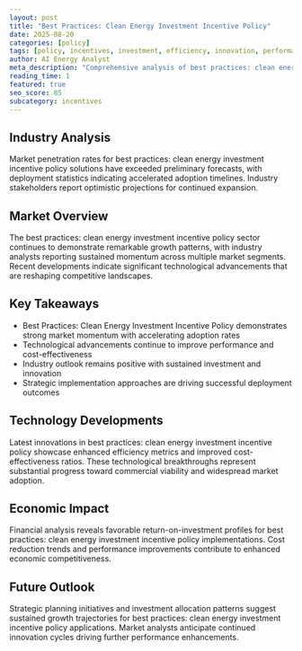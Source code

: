 ```yaml
---
layout: post
title: "Best Practices: Clean Energy Investment Incentive Policy"
date: 2025-08-20
categories: [policy]
tags: [policy, incentives, investment, efficiency, innovation, performance]
author: AI Energy Analyst
meta_description: "Comprehensive analysis of best practices: clean energy investment incentive policy covering market trends, technology developments, and industry outlook. Discover key insights and future projections."
reading_time: 1
featured: true
seo_score: 85
subcategory: incentives
---
```


## Industry Analysis

Market penetration rates for best practices: clean energy investment incentive policy solutions have exceeded preliminary forecasts, with deployment statistics indicating accelerated adoption timelines. Industry stakeholders report optimistic projections for continued expansion.

## Market Overview

The best practices: clean energy investment incentive policy sector continues to demonstrate remarkable growth patterns, with industry analysts reporting sustained momentum across multiple market segments. Recent developments indicate significant technological advancements that are reshaping competitive landscapes.

## Key Takeaways

- Best Practices: Clean Energy Investment Incentive Policy demonstrates strong market momentum with accelerating adoption rates
- Technological advancements continue to improve performance and cost-effectiveness
- Industry outlook remains positive with sustained investment and innovation
- Strategic implementation approaches are driving successful deployment outcomes

## Technology Developments

Latest innovations in best practices: clean energy investment incentive policy showcase enhanced efficiency metrics and improved cost-effectiveness ratios. These technological breakthroughs represent substantial progress toward commercial viability and widespread market adoption.

## Economic Impact

Financial analysis reveals favorable return-on-investment profiles for best practices: clean energy investment incentive policy implementations. Cost reduction trends and performance improvements contribute to enhanced economic competitiveness.

## Future Outlook

Strategic planning initiatives and investment allocation patterns suggest sustained growth trajectories for best practices: clean energy investment incentive policy applications. Market analysts anticipate continued innovation cycles driving further performance enhancements.

